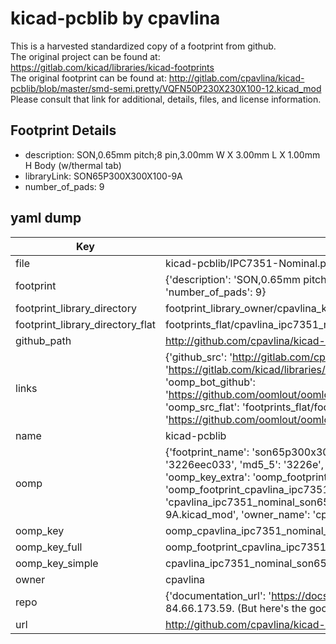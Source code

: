 # kicad-pcblib by cpavlina  
This is a harvested standardized copy of a footprint from github.  
The original project can be found at:  
https://gitlab.com/kicad/libraries/kicad-footprints  
The original footprint can be found at:
http://gitlab.com/cpavlina/kicad-pcblib/blob/master/smd-semi.pretty/VQFN50P230X230X100-12.kicad_mod
Please consult that link for additional, details, files, and license information.  
## Footprint Details
* description: SON,0.65mm pitch;8 pin,3.00mm W X 3.00mm L X 1.00mm H Body (w/thermal tab)  
* libraryLink: SON65P300X300X100-9A  
* number_of_pads: 9  
## yaml dump  
| Key | Value |  
| --- | --- |  
| file | kicad-pcblib/IPC7351-Nominal.pretty/SON65P300X300X100-9A.kicad_mod |  
| footprint | {'description': 'SON,0.65mm pitch;8 pin,3.00mm W X 3.00mm L X 1.00mm H Body (w/thermal tab)', 'libraryLink': 'SON65P300X300X100-9A', 'number_of_pads': 9} |  
| footprint_library_directory | footprint_library_owner/cpavlina_kicad-pcblib |  
| footprint_library_directory_flat | footprints_flat/cpavlina_ipc7351_nominal_son65p300x300x100_9a/working |  
| github_path | http://github.com/cpavlina/kicad-pcblib/blob/master/IPC7351-Nominal.pretty/SON65P300X300X100-9A.kicad_mod |  
| links | {'github_src': 'http://gitlab.com/cpavlina/kicad-pcblib/blob/master/smd-semi.pretty/VQFN50P230X230X100-12.kicad_mod', 'github_src_repo': 'https://gitlab.com/kicad/libraries/kicad-footprints', 'oomp_bot': 'footprints/cpavlina_ipc7351_nominal_son65p300x300x100_9a/working', 'oomp_bot_github': 'https://github.com/oomlout/oomlout_oomp_footprint_bot/tree/main/footprints/cpavlina_ipc7351_nominal_son65p300x300x100_9a/working', 'oomp_src_flat': 'footprints_flat/footprints_flat/cpavlina_ipc7351_nominal_son65p300x300x100_9a/working', 'oomp_src_flat_github': 'https://github.com/oomlout/oomlout_oomp_footprint_src/tree/main/footprints_flat/cpavlina_ipc7351_nominal_son65p300x300x100_9a/working'} |  
| name | kicad-pcblib |  
| oomp | {'footprint_name': 'son65p300x300x100_9a', 'library_name': 'ipc7351_nominal', 'md5': '3226eec033249544afcba8843e1d44a6', 'md5_10': '3226eec033', 'md5_5': '3226e', 'md5_6': '3226ee', 'oomp_key': 'oomp_cpavlina_ipc7351_nominal_son65p300x300x100_9a', 'oomp_key_extra': 'oomp_footprint_cpavlina_ipc7351_nominal_son65p300x300x100_9a', 'oomp_key_full': 'oomp_footprint_cpavlina_ipc7351_nominal_son65p300x300x100_9a_3226ee', 'oomp_key_simple': 'cpavlina_ipc7351_nominal_son65p300x300x100_9a', 'original_filename': 'kicad-pcblib/IPC7351-Nominal.pretty/SON65P300X300X100-9A.kicad_mod', 'owner_name': 'cpavlina'} |  
| oomp_key | oomp_cpavlina_ipc7351_nominal_son65p300x300x100_9a |  
| oomp_key_full | oomp_footprint_cpavlina_ipc7351_nominal_son65p300x300x100_9a |  
| oomp_key_simple | cpavlina_ipc7351_nominal_son65p300x300x100_9a |  
| owner | cpavlina |  
| repo | {'documentation_url': 'https://docs.github.com/rest/overview/resources-in-the-rest-api#rate-limiting', 'message': "API rate limit exceeded for 84.66.173.59. (But here's the good news: Authenticated requests get a higher rate limit. Check out the documentation for more details.)"} |  
| url | http://github.com/cpavlina/kicad-pcblib |  

